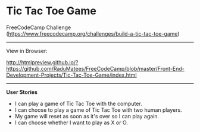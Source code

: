 Tic Tac Toe Game
===

FreeCodeCamp Challenge (https://www.freecodecamp.org/challenges/build-a-tic-tac-toe-game)

---

View in Browser:

http://htmlpreview.github.io/?https://github.com/RaduMatees/FreeCodeCamp/blob/master/Front-End-Development-Projects/Tic-Tac-Toe-Game/index.html

---

**User Stories**

* I can play a game of Tic Tac Toe with the computer.
* I can choose to play a game of Tic Tac Toe with two human players.
* My game will reset as soon as it's over so I can play again.
* I can choose whether I want to play as X or O.
